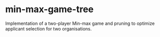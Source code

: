 # min-max-game-tree
Implementation of a two-player Min-max game and pruning to optimize applicant selection for two organisations.
